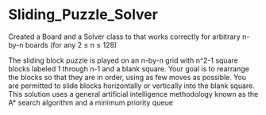 # Sliding_Puzzle_Solver
Created a Board and a Solver class to that works correctly for arbitrary n-by-n boards (for any 2 ≤ n ≤ 128)

 The sliding block puzzle is played on an n-by-n grid with n^2-1 square blocks labeled 1 through n-1 and a blank square. 
 Your goal is to rearrange the blocks so that they are in order, using as few moves as possible. 
 You are permitted to slide blocks horizontally or vertically into the blank square. 
 This solution uses a general artificial intelligence methodology known as the A* search algorithm and a minimum priority queue
